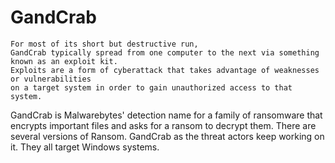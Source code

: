 # GandCrab
    For most of its short but destructive run, 
    GandCrab typically spread from one computer to the next via something known as an exploit kit. 
    Exploits are a form of cyberattack that takes advantage of weaknesses or vulnerabilities
    on a target system in order to gain unauthorized access to that system.

GandCrab is Malwarebytes' detection name for a family of ransomware that encrypts important files and asks for a ransom to decrypt them. There are several versions of Ransom. GandCrab as the threat actors keep working on it. They all target Windows systems.
